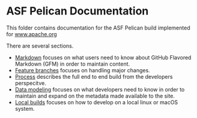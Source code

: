 # ASF Pelican Documentation

This folder contains documentation for the ASF Pelican build implemented for www.apache.org

There are several sections.

- [Markdown](docs/markdown.md) focuses on what users need to know about GitHub Flavored Markdown (GFM) in order to maintain content.
- [Feature branches](docs/branches.md) focuses on handling major changes.
- [Process](docs/process.md) describes the full end to end build from the developers perspecitve.
- [Data modeling](docs/data.md) focuses on what developers need to know in order to maintain and expand on the metadata made available to the site.
- [Local builds](docs/builds.md) focuses on how to develop on a local linux or macOS system.
